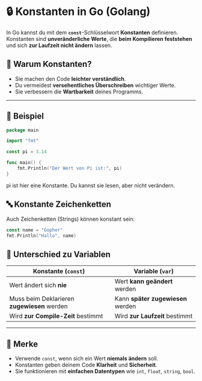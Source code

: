 # 🔒 Konstanten in Go (Golang)

In Go kannst du mit dem **`const`**-Schlüsselwort **Konstanten** definieren. Konstanten sind **unveränderliche Werte**, die **beim Kompilieren feststehen** und sich **zur Laufzeit nicht ändern** lassen.

## 🧱 Warum Konstanten?

- Sie machen den Code **leichter verständlich**.
- Du vermeidest **versehentliches Überschreiben** wichtiger Werte.
- Sie verbessern die **Wartbarkeit** deines Programms.

---

## 🧪 Beispiel
```go
package main

import "fmt"

const pi = 3.14

func main() {
    fmt.Println("Der Wert von Pi ist:", pi)
}
```

pi ist hier eine Konstante. Du kannst sie lesen, aber nicht verändern.

## 🔤 Konstante Zeichenketten
Auch Zeichenketten (Strings) können konstant sein:
```go
const name = "Gopher"
fmt.Println("Hallo", name)
```

## 🔄 Unterschied zu Variablen

| Konstante (`const`)                   | Variable (`var`)                     |
|--------------------------------------|--------------------------------------|
| Wert ändert sich **nie**             | Wert **kann geändert** werden        |
| Muss beim Deklarieren **zugewiesen** werden | Kann **später zugewiesen** werden |
| Wird **zur Compile-Zeit** bestimmt   | Wird **zur Laufzeit** bestimmt       |

---

## 🧠 Merke

- Verwende `const`, wenn sich ein Wert **niemals ändern** soll.
- Konstanten geben deinem Code **Klarheit** und **Sicherheit**.
- Sie funktionieren mit **einfachen Datentypen** wie `int`, `float`, `string`, `bool`.